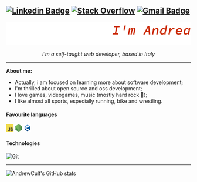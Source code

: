 [![Linkedin Badge](https://img.shields.io/badge/-LinkedIn-0e76a8?style=flat-square&logo=Linkedin&logoColor=white)](https://www.linkedin.com/in/andrea-cultraro-089929120/)
[![Stack Overflow](https://img.shields.io/badge/-StackOverflow-fff?style=flat-square&logo=Stackoverflow)](https://stackoverflow.com/users/14677353/andrea-cultraro)
[![Gmail Badge](https://img.shields.io/badge/-Gmail-c14438?style=flat-square&logo=Gmail&logoColor=white&link=mailto:cultraro.andrea@gmail.com)](mailto:cultraro.andrea@gmail.com)
---

<p align="center"><img src="./assets/github_profile.png"></p>

<p align="center"><i>I'm a self-taught web developer, based in Italy</i></p>

---

**About me:**

- Actually, i am focused on learning more about software development;
- I'm thrilled about open source and oss development;
- I love games, videogames, music (mostly hard rock 🎸);
- I like almost all sports, especially running, bike and wrestling.

#### Favourite languages

<code><img height="20" alt="javascript" src="https://raw.githubusercontent.com/github/explore/80688e429a7d4ef2fca1e82350fe8e3517d3494d/topics/javascript/javascript.png"></code>
<code><img height="20" alt="nodejs" src="https://raw.githubusercontent.com/github/explore/80688e429a7d4ef2fca1e82350fe8e3517d3494d/topics/nodejs/nodejs.png"></code>
<code><img height="20" alt="C" src="https://raw.githubusercontent.com/github/explore/80688e429a7d4ef2fca1e82350fe8e3517d3494d/topics/c/c.png"></code>

#### Technologies

![Git](https://img.shields.io/badge/-Git-fff?style=flat&logo=git)


---

![AndrewCult's GitHub stats](https://github-readme-stats.vercel.app/api?username=AndrewCult&theme=gruvbox&count_private=true&show_icons=true&hide=stars,contribs)
